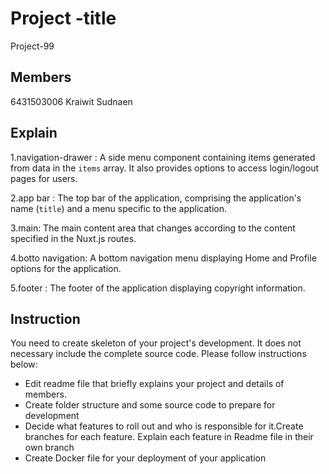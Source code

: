 # Project -title
Project-99
## Members
6431503006 Kraiwit Sudnaen
## Explain
1.navigation-drawer : A side menu component containing items generated from data in the `items` array. It also provides options to access login/logout pages for users.
  
2.app bar : The top bar of the application, comprising the application's name (`title`) and a menu specific to the application.
  
3.main: The main content area that changes according to the content specified in the Nuxt.js routes.
  
4.botto navigation: A bottom navigation menu displaying Home and Profile options for the application.
  
5.footer : The footer of the application displaying copyright information.

## Instruction
You need to create skeleton of your project's development. It does not necessary include the complete source code. Please follow instructions below:
- Edit readme file that briefly explains your project and details of members.​ 
- Create folder structure and some source code to prepare for development
- Decide what features to roll out and who is responsible for it.​ Create branches for each feature. Explain each feature in Readme file in their own branch​ 
- Create Docker file for your deployment of your application 

